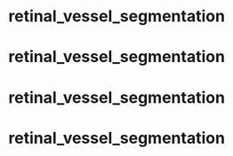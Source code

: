 # retinal_vessel_segmentation
# retinal_vessel_segmentation
# retinal_vessel_segmentation
# retinal_vessel_segmentation
